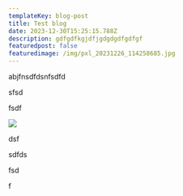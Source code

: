 ```yaml
---
templateKey: blog-post
title: Test blog
date: 2023-12-30T15:25:15.788Z
description: gdfgdfkgjdfjgdgdgdfgdfgf
featuredpost: false
featuredimage: /img/pxl_20231226_114258685.jpg
---
```

a﻿bjfnsdfdsnfsdfd

s﻿fsd

f﻿sdf



![](/img/pxl_20231226_114258685.jpg)



d﻿sf

s﻿dfds

f﻿sd

f